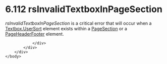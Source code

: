 <html dir="LTR" xmlns:mshelp="http://msdn.microsoft.com/mshelp" xmlns:ddue="http://ddue.schemas.microsoft.com/authoring/2003/5" xmlns:xlink="http://www.w3.org/1999/xlink" xmlns:tool="http://www.microsoft.com/tooltip">
    <head>
        <meta http-equiv="Content-Type" content="text/html; CHARSET=utf-8"></meta>
        <meta name="save" content="history"></meta>
        <title>6.112 rsInvalidTextboxInPageSection</title>
        <xml>
            <mshelp:toctitle title="6.112 rsInvalidTextboxInPageSection"></mshelp:toctitle>
            <mshelp:rltitle title="[MS-RDL]: rsInvalidTextboxInPageSection"></mshelp:rltitle>
            <mshelp:keyword index="A" term="72b18d12-3806-403a-9625-bd177df07096"></mshelp:keyword>
            <mshelp:attr name="DCSext.ContentType" value="open specification"></mshelp:attr>
            <mshelp:attr name="AssetID" value="72b18d12-3806-403a-9625-bd177df07096"></mshelp:attr>
            <mshelp:attr name="TopicType" value="kbRef"></mshelp:attr>
            <mshelp:attr name="DCSext.Title" value="[MS-RDL]: rsInvalidTextboxInPageSection" />
        </xml>
    </head>
    <body>
        <div id="header">
            <h1 class="heading">6.112 rsInvalidTextboxInPageSection</h1>
        </div>
        <div id="mainSection">
            <div id="mainBody">
                <div id="allHistory" class="saveHistory"></div>
                <div id="sectionSection0" class="section" name="collapseableSection">
                    

<p><i>rsInvalidTextboxInPageSection</i> is a critical error
that will occur when a <a href="fb6e4589-eaf2-4353-a947-b49dda28781a.html">Textbox.UserSort</a>
element exists within a <a href="afff0921-7d95-4216-8f28-635c67d539d8.html">PageSection</a>
or a <a href="ddc35223-1cb6-4136-823b-e72a3d12e1f9.html">PageHeaderFooter</a>
element.</p>


                </div>
            </div>
        </div>
    </body>
</html>